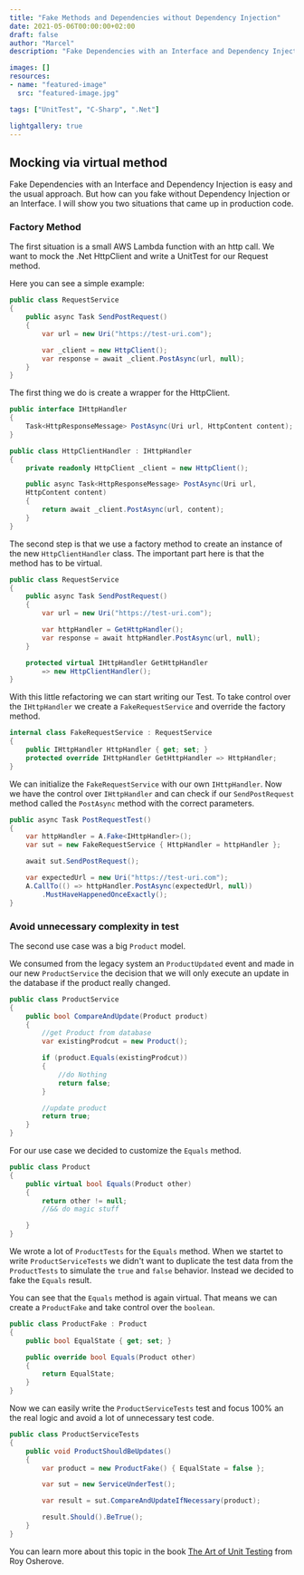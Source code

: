 ```yaml
---
title: "Fake Methods and Dependencies without Dependency Injection"
date: 2021-05-06T00:00:00+02:00
draft: false
author: "Marcel"
description: "Fake Dependencies with an Interface and Dependency Injection is easy and the usual approach. But how can you fake without Dependency Injection or an Interface. I will show you two situations that came up in production code."

images: []
resources:
- name: "featured-image"
  src: "featured-image.jpg"

tags: ["UnitTest", "C-Sharp", ".Net"]

lightgallery: true
---
```


## Mocking via virtual method

Fake Dependencies with an Interface and Dependency Injection is easy and the usual approach. But how can you fake without Dependency Injection or an Interface. I will show you two situations that came up in production code.

### Factory Method

The first situation is a small AWS Lambda function with an http call. We want to mock the .Net HttpClient and write a UnitTest for our Request method.

Here you can see a simple example:

```csharp
public class RequestService
{
    public async Task SendPostRequest()
    {
        var url = new Uri("https://test-uri.com");

        var _client = new HttpClient();
        var response = await _client.PostAsync(url, null);
    }
}
```

The first thing we do is create a wrapper for the HttpClient.

```csharp
public interface IHttpHandler
{
    Task<HttpResponseMessage> PostAsync(Uri url, HttpContent content);
}
```

```csharp
public class HttpClientHandler : IHttpHandler
{
    private readonly HttpClient _client = new HttpClient();

    public async Task<HttpResponseMessage> PostAsync(Uri url,
    HttpContent content)
    {
        return await _client.PostAsync(url, content);
    }
}
```

The second step is that we use a factory method to create an instance of the new `HttpClientHandler` class. The important part here is that the method has to be virtual.

```csharp
public class RequestService
{
    public async Task SendPostRequest()
    {
        var url = new Uri("https://test-uri.com");

        var httpHandler = GetHttpHandler();
        var response = await httpHandler.PostAsync(url, null);
    }

    protected virtual IHttpHandler GetHttpHandler
        => new HttpClientHandler();
}
```

With this little refactoring we can start writing our Test. To take control over the `IHttpHandler` we create a `FakeRequestService` and override the factory method.

```csharp
internal class FakeRequestService : RequestService
{
    public IHttpHandler HttpHandler { get; set; }
    protected override IHttpHandler GetHttpHandler => HttpHandler;
}
```

We can initialize the `FakeRequestService` with our own `IHttpHandler`. Now we have the control over `IHttpHandler` and can check if our `SendPostRequest` method called the `PostAsync` method with the correct parameters.

```csharp
public async Task PostRequestTest()
{
    var httpHandler = A.Fake<IHttpHandler>();
    var sut = new FakeRequestService { HttpHandler = httpHandler };

    await sut.SendPostRequest();

    var expectedUrl = new Uri("https://test-uri.com");
    A.CallTo(() => httpHandler.PostAsync(expectedUrl, null))
        .MustHaveHappenedOnceExactly();
}
```

### Avoid unnecessary complexity in test

The second use case was a big `Product` model.

We consumed from the legacy system an `ProductUpdated` event and made in our new `ProductService` the decision that we will only execute an update in the database if the product really changed.

```csharp
public class ProductService
{
    public bool CompareAndUpdate(Product product)
    {
        //get Product from database
        var existingProdcut = new Product();

        if (product.Equals(existingProdcut))
        {
            //do Nothing
            return false;
        }

        //update product
        return true;
    }
}
```

For our use case we decided to customize the `Equals` method.

```csharp
public class Product
{
    public virtual bool Equals(Product other)
    {
        return other != null;
        //&& do magic stuff

    }
}
```

We wrote a lot of `ProductTests` for the `Equals` method.
When we startet to write `ProductServiceTests` we didn't want to duplicate the test data from the `ProductTests` to simulate the `true` and `false` behavior. Instead we decided to fake the `Equals` result.

You can see that the `Equals` method is again virtual.
That means we can create a `ProductFake` and take control over the `boolean`.

```csharp
public class ProductFake : Product
{
    public bool EqualState { get; set; }

    public override bool Equals(Product other)
    {
        return EqualState;
    }
}
```

Now we can easily write the `ProductServiceTests` test and focus 100% an the real logic and avoid a lot of unnecessary test code.

```csharp
public class ProductServiceTests
{
    public void ProductShouldBeUpdates()
    {
        var product = new ProductFake() { EqualState = false };

        var sut = new ServiceUnderTest();

        var result = sut.CompareAndUpdateIfNecessary(product);

        result.Should().BeTrue();
    }
}
```

You can learn more about this topic in the book [The Art of Unit Testing](https://www.artofunittesting.com/) from Roy Osherove.